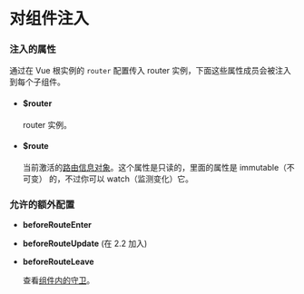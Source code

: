 # 对组件注入

### 注入的属性

通过在 Vue 根实例的 `router` 配置传入 router 实例，下面这些属性成员会被注入到每个子组件。

- #### $router

  router 实例。

- #### $route

  当前激活的[路由信息对象](route-object.md)。这个属性是只读的，里面的属性是 immutable（不可变） 的，不过你可以 watch（监测变化）它。

### 允许的额外配置

- **beforeRouteEnter**
- **beforeRouteUpdate** (在 2.2 加入)
- **beforeRouteLeave**

  查看[组件内的守卫](../advanced/navigation-guards.md#组件内的守卫)。
